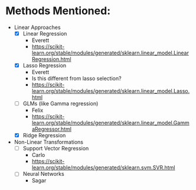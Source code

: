 # Methods Mentioned:
- Linear Approaches
    - [x] Linear Regression
        - Everett
        - https://scikit-learn.org/stable/modules/generated/sklearn.linear_model.LinearRegression.html
    - [x] Lasso Regression
        - Everett
        - Is this different from lasso selection?
        - https://scikit-learn.org/stable/modules/generated/sklearn.linear_model.Lasso.html 
    - [ ] GLMs (like Gamma regression)
        - Felix
        - https://scikit-learn.org/stable/modules/generated/sklearn.linear_model.GammaRegressor.html
    - [x] Ridge Regression

- Non-Linear Transformations
    - [ ] Support Vector Regression
        - Carlo
        - https://scikit-learn.org/stable/modules/generated/sklearn.svm.SVR.html 
    - [ ] Neural Networks
        - Sagar

